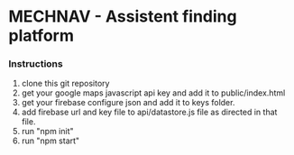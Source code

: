 <h1>MECHNAV - Assistent finding platform</h1>

<h3>Instructions</h3>
<ol>
  <li>clone this git repository</li>
  <li>get your google maps javascript api key and add it to public/index.html</li>
  <li>get your firebase configure json and add it to keys folder.</li>
  <li>add firebase url and key file to api/datastore.js file as directed in that file.</li>
  <li>run "npm init"</li>
  <li>run "npm start"</li>
</ol>
